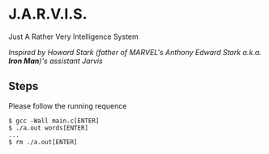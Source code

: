 # J.A.R.V.I.S.
Just A Rather Very Intelligence System

_Inspired by Howard Stark ‎(father of MARVEL's Anthony Edward Stark a.k.a. **Iron Man**)'s assistant Jarvis_

## Steps
Please follow the running requence

```
$ gcc -Wall main.c[ENTER]
$ ./a.out words[ENTER]
...
$ rm ./a.out[ENTER]
```
